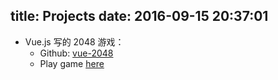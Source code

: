 title: Projects
date: 2016-09-15 20:37:01
---

* Vue.js 写的 2048 游戏：
	* Github: [vue-2048](https://github.com/Sanster/vue-2048)
	* Play game [here](https://sanster.github.io/projects/vue2048/index.html)